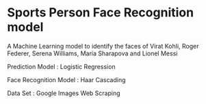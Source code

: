 # Sports Person Face Recognition model

A Machine Learning model to identify the faces of Virat Kohli, Roger Federer, Serena Williams, Maria Sharapova and Lionel Messi

Prediction Model : Logistic Regression

Face Recognition Model : Haar Cascading 

Data Set : Google Images Web Scraping

